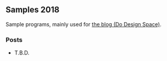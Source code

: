 ## Samples 2018
Sample programs, mainly used for [the blog (Do Design Space)](https://sakapon.wordpress.com/).

### Posts
- T.B.D.
